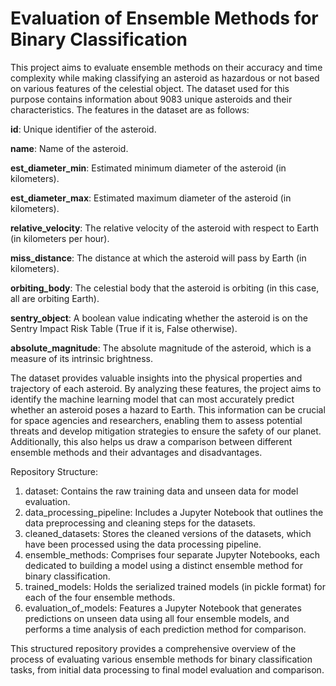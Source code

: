 # Evaluation of Ensemble Methods for Binary Classification

This project aims to evaluate ensemble methods on their accuracy and time complexity while making classifying an asteroid as hazardous or not based on various features of the celestial object. The dataset used for this purpose contains information about 9083 unique asteroids and their characteristics. The features in the dataset are as follows:

**id**: Unique identifier of the asteroid.

**name**: Name of the asteroid.

**est_diameter_min**: Estimated minimum diameter of the asteroid (in kilometers).

**est_diameter_max**: Estimated maximum diameter of the asteroid (in kilometers).

**relative_velocity**: The relative velocity of the asteroid with respect to Earth (in kilometers per hour).

**miss_distance**: The distance at which the asteroid will pass by Earth (in kilometers).

**orbiting_body**: The celestial body that the asteroid is orbiting (in this case, all are orbiting Earth).

**sentry_object**: A boolean value indicating whether the asteroid is on the Sentry Impact Risk Table (True if it is, False otherwise).

**absolute_magnitude**: The absolute magnitude of the asteroid, which is a measure of its intrinsic brightness.

The dataset provides valuable insights into the physical properties and trajectory of each asteroid. By analyzing these features, the project aims to identify the machine learning model that can most accurately predict whether an asteroid poses a hazard to Earth. This information can be crucial for space agencies and researchers, enabling them to assess potential threats and develop mitigation strategies to ensure the safety of our planet. Additionally, this also helps us draw a comparison between different ensemble methods and their advantages and disadvantages.


Repository Structure:

1. dataset: Contains the raw training data and unseen data for model evaluation.
2. data_processing_pipeline: Includes a Jupyter Notebook that outlines the data preprocessing and cleaning steps for the datasets.
3. cleaned_datasets: Stores the cleaned versions of the datasets, which have been processed using the data processing pipeline.
4. ensemble_methods: Comprises four separate Jupyter Notebooks, each dedicated to building a model using a distinct ensemble method for binary classification.
5. trained_models: Holds the serialized trained models (in pickle format) for each of the four ensemble methods.
6. evaluation_of_models: Features a Jupyter Notebook that generates predictions on unseen data using all four ensemble models, and performs a time analysis of each prediction method for comparison.

This structured repository provides a comprehensive overview of the process of evaluating various ensemble methods for binary classification tasks, from initial data processing to final model evaluation and comparison.
